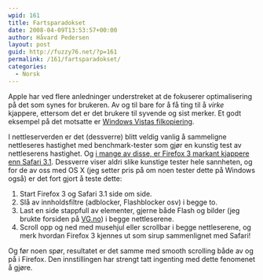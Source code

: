 ```yaml
---
wpid: 161
title: Fartsparadokset
date: 2008-04-09T13:53:57+00:00
author: Håvard Pedersen
layout: post
guid: http://fuzzy76.net/?p=161
permalink: /161/fartsparadokset/
categories:
  - Norsk
---
```

Apple har ved flere anledninger understreket at de fokuserer optimalisering på det som synes for brukeren. Av og til bare for å få ting til å _virke_ kjappere, ettersom det er det brukere til syvende og sist merker. Et godt eksempel på det motsatte er [Windows Vistas filkopiering](http://www.codinghorror.com/blog/archives/001058.html).

I nettleserverden er det (dessverre) blitt veldig vanlig å sammeligne nettleseres hastighet med benchmark-tester som gjør en kunstig test av nettleserens hastighet. Og [i mange av disse, er Firefox 3 markant kjappere enn Safari 3.1](http://mac1.no/artikkel/6425/firefox-3-raskere-enn-safari-3). Dessverre viser aldri slike kunstige tester hele sannheten, og for de av oss med OS X (jeg setter pris på om noen tester dette på Windows også) er det fort gjort å teste dette:

  1. Start Firefox 3 og Safari 3.1 side om side.
  2. Slå av innholdsfiltre (adblocker, Flashblocker osv) i begge to.
  3. Last en side stappfull av elementer, gjerne både Flash og bilder (jeg brukte forsiden på [VG.no](http://vg.no/)) i begge nettleserene.
  4. Scroll opp og ned med musehjul eller scrollbar i begge nettleserene, og merk hvordan Firefox 3 kjennes ut som sirup sammenlignet med Safari!

Og før noen spør, resultatet er det samme med smooth scrolling både av og på i Firefox. Den innstillingen har strengt tatt ingenting med dette fenomenet å gjøre.
